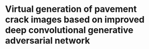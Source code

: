 # **Virtual generation of pavement crack images based on improved deep convolutional generative adversarial network**

